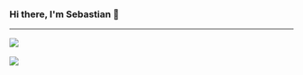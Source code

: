 ### Hi there, I'm Sebastian 👋

---
<div style="margin-top:16px;">
<img align="center" src="https://github-readme-stats.vercel.app/api/top-langs/?username=SebastianGarces&hide=html&layout=compact&theme=react&hide_border=true" style="margin-right:16px;"/>
<br></br>
<img align="center" src="https://github-readme-stats.vercel.app/api?username=SebastianGarces&hide=stars,issues&?count_private=true&show_icons=true&theme=react&hide_border=true" />
</div>
